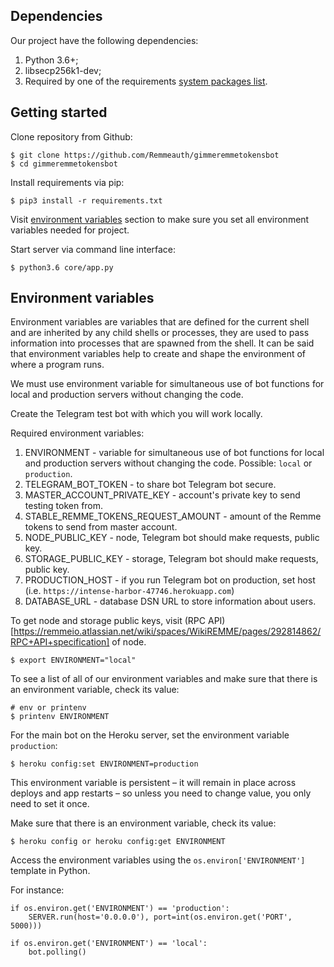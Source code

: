 ## Dependencies

Our project have the following dependencies:

1. Python 3.6+;
2. libsecp256k1-dev;
3. Required by one of the requirements [system packages list](https://github.com/ludbb/secp256k1-py#installation-with-compilation).

## Getting started

Clone repository from Github:
```
$ git clone https://github.com/Remmeauth/gimmeremmetokensbot
$ cd gimmeremmetokensbot
```

Install requirements via pip:

```
$ pip3 install -r requirements.txt
```

Visit [environment variables](#environment-variables) section to make sure you set all environment variables needed for project.

Start server via command line interface:

```
$ python3.6 core/app.py
```

## Environment variables

Environment variables are variables that are defined for the current shell and are inherited by any child shells or processes, 
they are used to pass information into processes that are spawned from the shell. It can be said that environment variables help to create and shape the environment of where a program runs.

We must use environment variable for simultaneous use of bot functions for local and production servers without changing the code.

Create the Telegram test bot with which you will work locally.

Required environment variables:

1. ENVIRONMENT - variable for simultaneous use of bot functions for local and production servers without changing the code. Possible: `local` or `production`.
2. TELEGRAM_BOT_TOKEN - to share bot Telegram bot secure.
3. MASTER_ACCOUNT_PRIVATE_KEY - account's private key to send testing token from.
4. STABLE_REMME_TOKENS_REQUEST_AMOUNT - amount of the Remme tokens to send from master account.
5. NODE_PUBLIC_KEY - node, Telegram bot should make requests, public key.
6. STORAGE_PUBLIC_KEY - storage, Telegram bot should make requests, public key.
7. PRODUCTION_HOST - if you run Telegram bot on production, set host (i.e. `https://intense-harbor-47746.herokuapp.com`)
8. DATABASE_URL - database DSN URL to store information about users.

To get node and storage public keys, visit (RPC API)[https://remmeio.atlassian.net/wiki/spaces/WikiREMME/pages/292814862/RPC+API+specification] of node.

```
$ export ENVIRONMENT="local"
```
To see a list of all of our environment variables and make sure that there is an environment variable, check its value:

```
# env or printenv
$ printenv ENVIRONMENT
```

For the main bot on the Heroku server, set the environment variable `production`:

```
$ heroku config:set ENVIRONMENT=production
```

This environment variable is persistent – it will remain in place across deploys and app restarts – so unless you need to change value, you only need to set it once.

Make sure that there is an environment variable, check its value:

```
$ heroku config or heroku config:get ENVIRONMENT
```

Access the environment variables using the `os.environ['ENVIRONMENT']` template in Python.

For instance:

```
if os.environ.get('ENVIRONMENT') == 'production':
    SERVER.run(host='0.0.0.0'), port=int(os.environ.get('PORT', 5000)))

if os.environ.get('ENVIRONMENT') == 'local':
    bot.polling()
```
